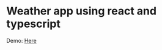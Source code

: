 # Weather app using react and typescript

Demo: [ Here ](https://7colorscat.github.io/weather-app-react-ts/)

